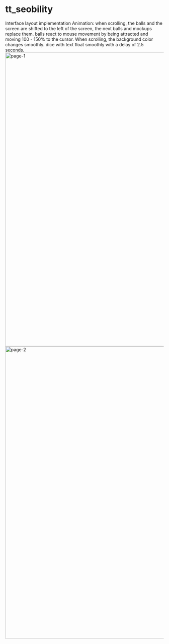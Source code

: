 # tt_seobility
Interface layout implementation Animation: when scrolling, the balls and the screen are shifted to the left of the screen, the next balls and mockups replace them. balls react to mouse movement by being attracted and moving 100 - 150% to the cursor. When scrolling, the background color changes smoothly. dice with text float smoothly with a delay of 2.5 seconds.
<img width="934" alt="page-1" src="https://user-images.githubusercontent.com/90634573/192249988-49f5e174-2f56-4c5e-9385-afb1fc9cfdd2.png">
<img width="930" alt="page-2" src="https://user-images.githubusercontent.com/90634573/192249999-7b4f6b2f-22b8-4b5b-91c4-c70a03bba4e2.png">
